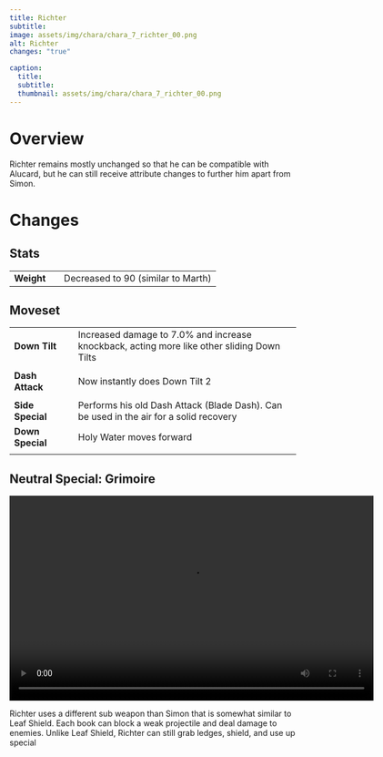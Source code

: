 ```yaml
---
title: Richter
subtitle: 
image: assets/img/chara/chara_7_richter_00.png
alt: Richter
changes: "true"

caption:
  title:
  subtitle: 
  thumbnail: assets/img/chara/chara_7_richter_00.png
---
```


# Overview 

Richter remains mostly unchanged so that he can be compatible with Alucard, but he can still receive attribute changes to further him apart from Simon.

# Changes

## Stats

| |  |  |
| :----------- | :-----: | ----------- |
| **Weight** | | Decreased to 90 (similar to Marth)  |

## Moveset

| |  |  |
| :----------- | :-----: | ----------- |
| **Down Tilt** | | Increased damage to 7.0% and increase knockback, acting more like other sliding Down Tilts |
|  |  |  |
| **Dash Attack** | | Now instantly does Down Tilt 2 |
|  |  |  |
| **Side Special** | | Performs his old Dash Attack (Blade Dash). Can be used in the air for a solid recovery |
| **Down Special** | | Holy Water moves forward |
|  |  |  |

## Neutral Special: Grimoire
<video src="https://csharpm7.github.io/Ultimate14/assets/img/videos/richter_specialn.mp4" width="640" height="360" controls></video>

Richter uses a different sub weapon than Simon that is somewhat similar to Leaf Shield. Each book can block a weak projectile and deal damage to enemies. Unlike Leaf Shield, Richter can still grab ledges, shield, and use up special
